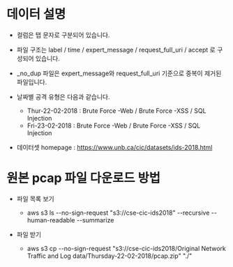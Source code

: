 # 데이터 설명

- 컬럼은 탭 문자로 구분되어 있습니다.

- 파일 구조는 label / time / expert_message / request_full_uri / accept 로 구성되어 있습니다.

- _no_dup 파일은 expert_message와 request_full_uri 기준으로 중복이 제거된 파일입니다.

- 날짜별 공격 유형은 다음과 같습니다.
	- Thur-22-02-2018 : Brute Force -Web / Brute Force -XSS / SQL Injection
	- Fri-23-02-2018 : Brute Force -Web / Brute Force -XSS / SQL Injection

- 데이터셋 homepage : https://www.unb.ca/cic/datasets/ids-2018.html


# 원본 pcap 파일 다운로드 방법

- 파일 목록 보기
	- aws s3 ls --no-sign-request "s3://cse-cic-ids2018" --recursive --human-readable --summarize

- 파일 받기
	- aws s3 cp --no-sign-request "s3://cse-cic-ids2018/Original Network Traffic and Log data/Thursday-22-02-2018/pcap.zip" "./"